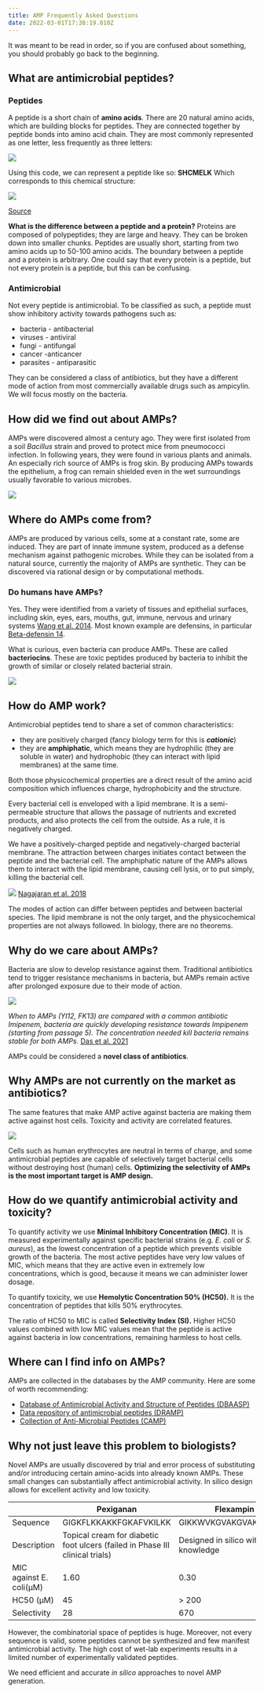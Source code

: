 ```yaml
---
title: AMP Frequently Asked Questions
date: 2022-03-01T17:38:19.010Z
---
```

It was meant to be read in order, so if you are confused about something, you should probably go back to the beginning. 

## What are antimicrobial peptides?

### Peptides

A peptide is a short chain of **amino acids**. 
There are 20 natural amino acids, which are building blocks for peptides. They are connected together by peptide bonds into amino acid chain. They are most commonly represented as one letter, less frequently as three letters:
	

![](aminoacids.png)

Using this code, we can represent a peptide like so:
**SHCMELK**
Which corresponds to this chemical structure:

![](peptideexample.png)

[Source](https://employees.csbsju.edu/cschaller/Principles%20Chem/imf/SPbiomolecule.htm) 

**What is the difference between a peptide and a protein?** Proteins are composed of polypeptides; they are large and heavy. They can be broken down into smaller chunks. 
Peptides are usually short, starting from two amino acids up to 50-100 amino acids. The boundary between a peptide and a protein is arbitrary. 
One could say that every protein is a peptide, but not every protein is a peptide, but this can be confusing. 

### Antimicrobial

Not every peptide is antimicrobial. To be classified as such, a peptide must show inhibitory activity towards pathogens such as:

* bacteria - antibacterial
* viruses - antiviral
* fungi - antifungal 
* cancer -anticancer
* parasites - antiparasitic 

They can be considered a class of antibiotics, but they have a different mode of action from most commercially available drugs such as ampicylin. We will focus mostly on the bacteria. 

## How did we find out about AMPs?

AMPs were discovered almost a century ago. They were first isolated from a soil *Bacillus* strain and proved to protect mice from pneumococci infection. In following years, they were found in various plants and animals. An especially rich source of AMPs is frog skin. By producing AMPs towards the epithelium, a frog can remain shielded even in the wet surroundings usually favorable to various microbes. 

![](https://i.imgflip.com/66w25w.jpg)

## Where do AMPs come from?

AMPs are produced by various cells, some at a constant rate, some are induced. They are part of innate immune system, produced as a defense mechanism against pathogenic microbes.
While they can be isolated from a natural source, currently the majority of AMPs are synthetic. They can be discovered via rational design or by computational methods.

### Do humans have AMPs?

Yes. They were identified from a variety of tissues and epithelial surfaces, including skin, eyes, ears, mouths, gut, immune, nervous and urinary systems [Wang et al. 2014](https://pubmed.ncbi.nlm.nih.gov/24828484/). 
Most known example are defensins, in particular [Beta-defensin 14](https://dbaasp.org/peptide-card?id=53). 

What is curious, even bacteria can produce AMPs. These are called **bacteriocins**. These are toxic peptides produced by bacteria to inhibit the growth of similar or closely related bacterial strain. 

![](https://i.imgflip.com/66wd95.jpg)

## How do AMP work?

Antimicrobial peptides tend to share a set of common characteristics:

* they are positively charged (fancy biology term for this is ***cationic***)
* they are **amphiphatic**, which means they are hydrophilic (they are soluble in water) and hydrophobic (they can interact with lipid membranes) at the same time.

Both those physicochemical properties are a direct result of the amino acid composition which influences charge, hydrophobicity and the structure. 

Every bacterial cell is enveloped with a lipid membrane. It is a semi-permeable structure that allows the passage of nutrients and excreted products, and also protects the cell from the outside. As a rule, it is negatively charged. 

We have a positively-charged peptide and negatively-charged bacterial membrane. The attraction between charges initiates contact between the peptide and the bacterial cell. The amphiphatic nature of the AMPs allows them to interact with the lipid membrane, causing cell lysis, or to put simply, killing the bacterial cell.  

![](https://i.imgflip.com/67102g.jpg)
[Nagajaran et al. 2018](https://pubmed.ncbi.nlm.nih.gov/29259134/)

The modes of action can differ between peptides and between bacterial species. The lipid membrane is not the only target, and the physicochemical properties are not always followed. In biology, there are no theorems. 

## Why do we care about AMPs?

Bacteria are slow to develop resistance against them. Traditional antibiotics tend to trigger resistance mechanisms in bacteria, but AMPs remain active after prolonged exposure due to their mode of action. 

![](resistanceassay.png)


*When to AMPs (YI12, FK13) are compared with a common antibiotic Imipenem, bacteria are quickly developing resistance towards Impipenem (starting from passage 5). The concentration needed kill bacteria remains stable for both AMPs.* [Das et al. 2021](https://www.nature.com/articles/s41551-021-00689-x) 

AMPs could be considered a **novel class of antibiotics**. 

## Why AMPs are not currently on the market as antibiotics?

The same features that make AMP active against bacteria are making them active against host cells. Toxicity and activity are correlated features.

![](https://i.imgflip.com/67119v.jpg)

Cells such as human erythrocytes are neutral in terms of charge, and some antimicrobial peptides are capable of selectively target bacterial cells without destroying host (human) cells. **Optimizing the selectivity of AMPs is the most important target is AMP design.** 

## How do we quantify antimicrobial activity and toxicity?

To quantify activity we use **Minimal Inhibitory Concentration (MIC)**. It is measured experimentally against specific bacterial strains (e.g. *E. coli* or *S. aureus*), as the lowest concentration of a peptide which prevents visible growth of the bacteria. The most active peptides have very low values of MIC, which means that they are active even in extremely low concentrations, which is good, because it means we can administer lower dosage. 

To quantify toxicity, we use **Hemolytic Concentration 50% (HC50).** It is the concentration of peptides that kills 50% erythrocytes. 

The ratio of HC50 to MIC is called **Selectivity Index (SI).** Higher HC50 values combined with low MIC values mean that the peptide is active against bacteria in low concentrations, remaining harmless to host cells. 

## Where can I find info on AMPs?

AMPs are collected in the databases by the AMP community. Here are some of worth recommending: 

* [Database of Antimicrobial Activity and Structure of Peptides (DBAASP)](https://dbaasp.org/)
* [Data repository of antimicrobial peptides (DRAMP)](http://dramp.cpu-bioinfor.org/)
* [Collection of Anti-Microbial Peptides (CAMP)](http://www.camp3.bicnirrh.res.in/)

## Why not just leave this problem to biologists?

Novel AMPs are usually discovered by trial and error process of substituting and/or introducing certain amino-acids into already known AMPs. These small changes can substantially affect antimicrobial activity. In silico design allows for excellent activity and low toxicity.

|                         | Pexiganan                                                                     | Flexampin                                |
| ----------------------- | ----------------------------------------------------------------------------- | ---------------------------------------- |
| Sequence                | GIGKFLKKAKKFGKAFVKILKK                                                        | GIKKWVKGVAKGVAKDLAKKIL                   |
| Description             | Topical cream for diabetic foot ulcers  (failed in Phase III clinical trials) | Designed in silico with expert knowledge |
| MIC against E. coli(µM) | 1.60                                                                          | 0.30                                     |
| HC50 (µM)               | 45                                                                            | \> 200                                   |
| Selectivity             | 28                                                                            | 670                                      |

However, the combinatorial space of peptides is huge. Moreover, not every sequence is valid, some peptides cannot be synthesized and few manifest antimicrobial activity. The high cost of wet-lab experiments results in a limited number of experimentally validated peptides. 

We need efficient and accurate *in silico* approaches to novel AMP generation.
